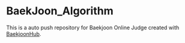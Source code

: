 # BaekJoon_Algorithm
This is a auto push repository for Baekjoon Online Judge created with [BaekjoonHub](https://github.com/BaekjoonHub/BaekjoonHub).
